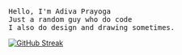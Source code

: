 <p align="left">
  <samp>
    Hello, I'm Adiva Prayoga<br>
    Just a random guy who do code<br>
    I also do design and drawing sometimes.
  </samp>
</p>

[![GitHub Streak](https://github-readme-streak-stats.herokuapp.com?user=Adivaprayoga&theme=material&hide_border=true&border_radius=10&date_format=M%20j%5B%2C%20Y%5D)](https://git.io/streak-stats)
